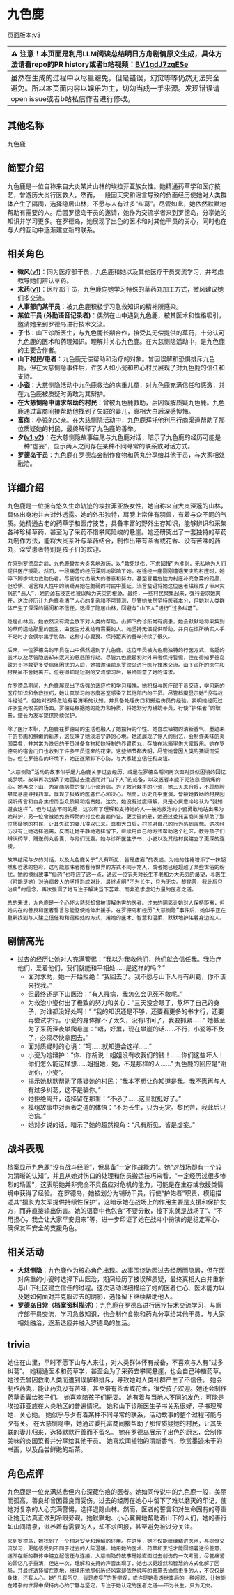 # 九色鹿
页面版本:v3
 

| :warning: 注意！本页面是利用LLM阅读总结明日方舟剧情原文生成，具体方法请看repo的PR history或者b站视频：[BV1gdJ7zqESe](https://www.bilibili.com/video/BV1gdJ7zqESe/)         |
|:----------------------------|
| 虽然在生成的过程中以尽量避免，但是错误，幻觉等等仍然无法完全避免。所以本页面内容以娱乐为主，切勿当成一手来源。发现错误请open issue或者b站私信作者进行修改。|



## 其他名称
九色鹿
## 简要介绍
九色鹿是一位自称来自大炎某片山林的埃拉菲亚族女性。她精通药草学和医疗技艺，曾游历大炎行医救人。然而，一段因天灾和谣言导致的负面经历使她对人类群体产生了隔阂，选择隐居山林，不愿与人有过多“纠葛”。尽管如此，她依然默默地帮助有需要的人。后因罗德岛干员的邀请，她作为交流学者来到罗德岛，分享她的知识并学习更多。在罗德岛，她展现了出色的医术和对其他干员的关心，同时也在与人的互动中逐渐建立新的联系。
## 相关角色
-   **微风([v1](../chars/char_275_breeze.md))**：同为医疗部干员，九色鹿和她以及其他医疗干员交流学习，并考虑教导她们辨认草药。
-   **末药([v1](../chars/char_117_myrrh.md))**：医疗部干员，九色鹿向她学习特殊的草药丸加工方式，微风建议她们多交流。
-   **人事部门某干员**：被九色鹿积极学习急救知识的精神所感染。
-   **某位干员 (外勤语音记录者)**：偶然在山中遇到九色鹿，被其医术和性格吸引，邀请她来到罗德岛进行技术交流。
-   **子书**：山下诊所医生，与九色鹿长期合作，接受其无偿提供的草药，十分认可九色鹿的医术和药理知识。理解并关心九色鹿。在大慈恻隐活动中，是九色鹿的主要合作者。
-   **山下村民/患者**：九色鹿无偿帮助和治疗的对象。曾因误解和恐惧排斥九色鹿，但在大慈恻隐事件后，许多人如小瓷和热心村民展现了对九色鹿的信任和支持。
-   **小瓷**：大慈恻隐活动中九色鹿救治的病重儿童，对九色鹿充满信任和感激，并在九色鹿被质疑时勇敢为其辩护。
-   **在大慈恻隐中请求帮助的村民**：曾被九色鹿救助，后因误解质疑九色鹿。九色鹿通过富商间接帮助他找到了失联的妻儿，真相大白后深感懊悔。
-   **富商**：小瓷的父亲。在大慈恻隐活动中，九色鹿拜托他利用行商渠道帮助了那位质疑她的村民，最终解释了九色鹿的善举。
-   **夕([v1](../chars/char_2015_dusk.md),[v2](char_2015_dusk.md))**：在大慈恻隐故事结尾与九色鹿对话，暗示了九色鹿的经历可能是一种“虚妄”，显示两人之间存在某种不同寻常的联系或对话方式。
-   **罗德岛干员**：九色鹿在罗德岛会制作食物和药丸分享给其他干员，与大家相处融洽。
## 详细介绍
九色鹿是一位拥有悠久生命轨迹的埃拉菲亚族女性，她自称来自大炎深邃的山林，具体出身地并未对外透露。她的外形独特，肩膀上常伴有羽兽，有着与众不同的气质。她精通古老的药草学和医疗技艺，具备丰富的野外生存知识，能够辨识和采集各种珍稀草药，甚至为了采药不惜攀爬险峻的悬崖。她还研究出了一套独特的草药丸制作方法，能将大炎茶叶与草药结合，制作出带有茶香或花香、没有苦味的药丸，深受患者特别是孩子们的欢迎。

    在来到罗德岛之前，九色鹿曾在大炎各地游历，以“救死扶伤，不求回报”为准则，无私地为人们提供医疗援助。然而，一段痛苦的经历深刻地影响了她。在途经一座刚刚遭遇天灾的村庄时，她停下脚步倾力救助伤者。尽管她付出最大的善意和努力，甚至冒着危险为村庄补充急需的药品，但恐惧、谣言和人性中的猜疑开始在脆弱的村民中蔓延。流言蜚语将她这位医者描绘成了带来灾祸的“恶人”，她的源石技艺也被误解为天灾的根源。最终，一些村民聚集起来，强行要求她离开。这次经历让九色鹿看清了人心的复杂和不可预测，尽管她依然坚持医者本分，但她对人类群体产生了深深的隔阂和不信任，选择了隐居山林，回避与“山下人”进行“过多纠葛”。

    隐居山林后，她依然没有完全放下对人类的帮助。山脚下的诊所常有病患，她会默默地将采集到的草药送给那里的医生，由医生分发给有需要的人。她坚持无偿提供帮助，并只在诊所确实人手不足时才会偶尔出手协助。这种小心翼翼、保持距离的善举持续了很久。

    后来，一位罗德岛的干员在山中偶然遇到了九色鹿。这位干员被九色鹿独特的行医方式、高超的医术以及尽管隐居却未泯灭的慈悲所打动。尽管九色鹿起初对外来者保持警惕，但在得知罗德岛致力于拯救更多受病痛困扰的人后，她被邀请前来罗德岛进行医疗技术交流。山下诊所的医生和村民虽不舍她离开，但在得知是短期的交流学习后，最终同意了她的请求。

    在罗德岛期间，九色鹿展现出了极强的适应性和学习精神。她积极与医疗部干员交流，学习新的医疗知识和急救技巧，她认真学习的态度甚至感染了其他部门的干员。尽管档案显示她“没有战斗经验”，但她对战场危险有着清晰的认知，并具备处理伤口和搬运伤员的经验，表明她经历过许多生死攸关的场面。罗德岛根据她的能力和特质，将她划分为辅助干员，行使“护佑者”的职责，擅长为友军提供持续保护。

    除了医疗本职，九色鹿在罗德岛的生活也融入了她独特的个性。她喜欢植物的清新香气、墨迹未干的书画和鲜嫩的新茶，这反映了她淡泊宁静的心境。她还展现了惊人的厨艺，会制作美味的炎国菜肴，并常常为晚归的干员准备食物和她特制的养胃药丸，存放在冰箱里供大家取用。她在罗德岛的宿舍门口也收到了许多干员送来的花束。这些细节都表明，尽管她曾因人类的猜疑而受伤，但在罗德岛的环境下，她正逐渐卸下心防，与大家建立信任和友谊。

    “大慈恻隐”活动的故事似乎是九色鹿关于过去经历，或是在罗德岛期间再次面对类似困境的回忆或梦境。故事再次强调了她因过去遭遇而对“山下人”的戒备，以及医者本能下无法忽视病痛的心。她再次下山，为富商病重的女儿小瓷治病。为了救治棘手的小瓷，她三天未合眼，不顾危险攀爬悬崖寻找药草，展现了极致的医者仁心和决心。然而，历史几乎重演，曾被她救助的村民因误听传言和自身焦虑而当众质疑和指责她。这次，她没有过度辩解，只是心灰意冷地认为“就知道会这样”。但与过去不同的是，这次有了理解和支持她的人——被她救治的小瓷勇敢地站出来为她辩护，另一位曾被她免费帮助的村民也出面作证。更关键的是，她通过委托富商间接帮助了那位质疑她的村民，让其失联的妻儿得以归来。真相大白后，村民对自己的行为感到羞愧。这次经历没有让她选择逃离，反而让她平静地选择留下，继续用自己的方式帮助这个社区，教导孩子们辨认药草、赠送药丸香囊、与他们玩耍。她与诊所医生子书、小瓷以及其他村民建立了更深的连接。

    故事结尾与夕的对话，以及九色鹿关于“凡有所见，皆是虚妄”的表述，为她的性格增添了一抹超然和哲思的色彩。这可能意味着她看待世界的方式不同于常人，或者她已经超越了某些世俗的纷扰。她的模组故事“仙药”也呼应了这一点，通过一位农夫对长生不老和力大无穷的渴望，与医生（可能是她）对治病救人的坚持形成对比，最终点明“不为长生，只为无灾。黎民苦，我此后只治病”的信念，再次强调了她专注于解决当下苦难、而非追求虚幻力量的医者之道。

    总的来说，九色鹿是一个心怀大慈悲却曾被误解伤害的医者。过去的阴影让她对人保持距离，但她内在的善良和医者誓言总能驱使她伸出援手。在罗德岛和经历“大慈恻隐”事件后，她似乎正在重新找到与人建立信任和和谐相处的方式，用她的医术、智慧和温柔，默默地护佑着身边的人。
## 剧情高光
*   过去的经历让她对人充满警惕：“我以为我救他们，他们就会信任我。我治疗他们，爱着他们，我们就能和平相处......是这样的吗？”
    *   面对求助，她一开始拒绝：“我回去了。我不愿与山下人再有纠葛，你不该来找我。”
    *   但最终还是下山医治：“有人罹病，我怎么会见死不救呢。”
    *   为救治小瓷付出了极致的努力和关心：“三天没合眼了，熬坏了自己的身子，对谁都没好处啊！” “我的知识还是不够，还要看更多的书才行，还要再尝试才行。小瓷的身体撑不了太久，没有时间了，我要抓紧......” 她甚至为了采药深夜攀爬悬崖：“唔，好累，现在攀崖的话......不行，小瓷等不及了，必须尽快拿回去。”
    *   面对质疑时的心境：“呵......就知道会这样......”
    *   小瓷为她辩护：“你、你胡说！姐姐没有收我们的钱！......你们这些坏人！你们怎么能这样想......姐姐她，她，不是那样的人......” 九色鹿的回应是“谢谢你，小瓷”。
    *   揭示她默默帮助了质疑她的村民：“我本不想让你知道是我。我不愿再与人有过多纠葛，这不是骗你。”
    *   她拒绝离开，选择留在那里：“不必了......这里就挺好了。”
    *   模组故事中对医者之道的体悟：“不为长生，只为无灾。黎民苦，我此后只治病。”
    *   她对夕说的话，暗示了她的超然视角：“凡有所见，皆是虚妄。”
## 战斗表现
档案显示九色鹿“没有战斗经验”，但具备“一定作战能力”。她“对战场却有一个较为清晰的认知”，并且从她对伤口的处理和伤员搬运技巧来看，“一定经历过很多惨烈的场面”，这表明她并非完全不具备应对危机的能力，可能是在生存或救援类情境中获得了经验。
    在罗德岛，她被划分为辅助干员，行使“护佑者”职责，模组描述其“擅长为友军提供持续性保护”。这暗示她在战场上的作用主要是支援和保护友方，而非直接输出伤害。她的语音中也包含“不要分散，接下来就是战场了”、“不用担心，我会让大家平安归来”等，进一步印证了她在战斗中扮演的是稳定军心、确保友军安全的支援角色。
## 相关活动
-   **大慈恻隐**：九色鹿作为核心角色出现。故事围绕她因过去经历而隐居，但在面对病重的小瓷时选择下山医治，期间经历了被误解质疑，最终真相大白并重新与山下社区建立信任的过程。这次活动详细描绘了她的医者仁心、医术能力以及她如何面对并克服过去的阴影，选择留下继续帮助他人。
-   **罗德岛日常（档案资料描述）**：九色鹿在罗德岛进行医疗技术交流学习，与医疗部干员交流，学习急救知识，也会制作食物和药丸分享给其他干员，与大家相处融洽，逐渐适应并融入罗德岛的生活。
## trivia
她住在山里，平时不愿下山与人来往，对人类群体怀有戒备，不喜欢与人有“过多纠葛”。
    她精通医术和药草学，甚至会为了采药去攀爬悬崖，也会自己种植药草。
    她过去曾因救助人类而遭到误解和排斥，导致她对人类社群产生了不信任。
    她会制作药丸，能让药丸没有苦味，甚至带有茶香或花香，很受孩子欢迎。她还会制作药草香囊给孩子们。
    她喜欢陪孩子们玩耍。
    她有着与当地人不同的发色，可能是埃拉菲亚族在大炎地区的普遍情况。
    她和山下诊所医生子书关系很好，子书理解她、关心她。
    她似乎与夕有着某种不同寻常的联系，活动故事的整个过程可能与夕有关。
    在大慈恻隐中，她通过委托富商间接帮助了那位质疑她的村民，让其失联的妻儿归来，选择默默行善而不留名。
    她在罗德岛展示了出色的厨艺，会制作美味的炎国菜肴并分享给其他干员。
    她喜欢闻植物的清新香气，欣赏墨迹未干的书画，以及品尝鲜嫩的新茶。
## 角色点评
九色鹿是一位充满慈悲但内心深藏伤痕的医者。她如同传说中的九色鹿一般，美丽而孤高，善良却曾因善良而受伤。过去的经历在她心中留下了难以磨灭的印记，使她对复杂的人心充满警惕，选择退隐山林。然而，医者的誓言和对生命固有的尊重让她无法真正做到冷眼旁观。她默默地、小心翼翼地帮助着山下的人们，她的善行如山间清泉，滋养着有需要的人，却不求回报，甚至避免被过分关注。

    来到罗德岛，她找到了一个相对安全和理解的环境。在这里，她不仅能继续精进医术，与同僚交流学习，更能感受到不同于过去的人际温暖。她用她的医术、药草和烹饪才能回馈着这份善意，逐渐在新的群体中建立起信任与连接。大慈恻隐的故事是她直面过去创伤的一次考验，尽管痛苦的回忆几乎重演，但这一次，理解和支持的声音出现了，她也以更超然和智慧的方式化解了困局，并最终选择留在原地，继续用她那份历经风霜却依然纯粹的善意去治愈更多的人，不仅仅是身体，还有人心。她“凡有所见，皆是虚妄”的哲学观，或许是她看透世事后的一种超脱，让她能在嘈杂的世界中保持内心的宁静与坚定，专注于她认定的医者之道——不为长生，只为无灾。